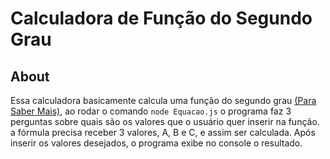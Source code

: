 # Calculadora de Função do Segundo Grau

## About
 Essa calculadora basicamente calcula uma função do segundo grau [(Para Saber Mais)](https://pt.wikipedia.org/wiki/Fun%C3%A7%C3%A3o_quadr%C3%A1tica), ao rodar o comando ``node Equacao.js`` o programa faz 3 perguntas sobre quais são os valores que o usuário quer inserir na função.
 a fórmula precisa receber 3 valores, A, B e C, e assim ser calculada. Após inserir os valores desejados, o programa exibe no console o resultado.

 ##
